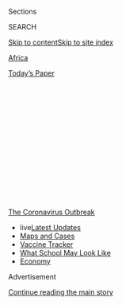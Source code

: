 <div id="app">

<div>

<div>

<div>

<div class="NYTAppHideMasthead css-1q2w90k e1suatyy0">

<div class="section css-ui9rw0 e1suatyy2">

<div class="css-eph4ug er09x8g0">

<div class="css-6n7j50">

</div>

<span class="css-1dv1kvn">Sections</span>

<div class="css-10488qs">

<span class="css-1dv1kvn">SEARCH</span>

</div>

[Skip to content](#site-content)[Skip to site
index](#site-index)

</div>

<div id="masthead-section-label" class="css-1wr3we4 eaxe0e00">

[Africa](https://www.nytimes.com/section/world/africa)

</div>

<div class="css-10698na e1huz5gh0">

</div>

</div>

<div id="masthead-bar-one" class="section hasLinks css-15hmgas e1csuq9d3">

<div class="css-uqyvli e1csuq9d0">

</div>

<div class="css-1uqjmks e1csuq9d1">

</div>

<div class="css-9e9ivx">

[](https://myaccount.nytimes.com/auth/login?response_type=cookie&client_id=vi)

</div>

<div class="css-1bvtpon e1csuq9d2">

[Today’s
Paper](https://www.nytimes.com/section/todayspaper)

</div>

</div>

</div>

</div>

<div data-aria-hidden="false">

<div id="site-content" data-role="main">

<div>

<div class="css-1aor85t" style="opacity:0.000000001;z-index:-1;visibility:hidden">

<div class="css-1hqnpie">

<div class="css-epjblv">

<span class="css-17xtcya">[Africa](/section/world/africa)</span><span class="css-x15j1o">|</span><span class="css-fwqvlz">Coronavirus
Is Battering Africa’s Growing Middle
Class</span>

</div>

<div class="css-k008qs">

<div class="css-1iwv8en">

<span class="css-18z7m18"></span>

<div>

</div>

</div>

<span class="css-1n6z4y">https://nyti.ms/389dpP3</span>

<div class="css-1705lsu">

<div class="css-4xjgmj">

<div class="css-4skfbu" data-role="toolbar" data-aria-label="Social Media Share buttons, Save button, and Comments Panel with current comment count" data-testid="share-tools">

  - 
  - 
  - 
  - 
    
    <div class="css-6n7j50">
    
    </div>

  - 
  - 

</div>

</div>

</div>

</div>

</div>

</div>

<div id="NYT_TOP_BANNER_REGION" class="css-13pd83m">

<div>

<div id="styln-prism-menu-1592847958612" class="section interactive-content interactive-size-medium css-1edisqu">

<div class="css-17ih8de interactive-body">

<div id="scroll-container" class="css-1gj85ro">

[<span class="styln-title-wrap"><span class="css-1pje3qr">The
Coronavirus</span><span class="css-1pje3qr">
Outbreak</span></span>](https://www.nytimes.com/news-event/coronavirus?action=click&pgtype=Article&state=default&region=TOP_BANNER&context=storylines_menu)

  - <span class="css-kqxiym" data-emphasize="true">live</span>[Latest
    Updates](https://www.nytimes.com/2020/08/01/world/coronavirus-covid-19.html?action=click&pgtype=Article&state=default&region=TOP_BANNER&context=storylines_menu)
  - [Maps and
    Cases](https://www.nytimes.com/interactive/2020/us/coronavirus-us-cases.html?action=click&pgtype=Article&state=default&region=TOP_BANNER&context=storylines_menu)
  - [Vaccine
    Tracker](https://www.nytimes.com/interactive/2020/science/coronavirus-vaccine-tracker.html?action=click&pgtype=Article&state=default&region=TOP_BANNER&context=storylines_menu)
  - [What School May Look
    Like](https://www.nytimes.com/interactive/2020/07/29/us/schools-reopening-coronavirus.html?action=click&pgtype=Article&state=default&region=TOP_BANNER&context=storylines_menu)
  - [Economy](https://www.nytimes.com/live/2020/07/31/business/stock-market-today-coronavirus?action=click&pgtype=Article&state=default&region=TOP_BANNER&context=storylines_menu)

</div>

</div>

</div>

</div>

</div>

<div id="top-wrapper" class="css-1sy8kpn">

<div id="top-slug" class="css-l9onyx">

Advertisement

</div>

[Continue reading the main
story](#after-top)

<div class="ad top-wrapper" style="text-align:center;height:100%;display:block;min-height:250px">

<div id="top" class="place-ad" data-position="top" data-size-key="top">

</div>

</div>

<div id="after-top">

</div>

</div>

<div>

<div id="sponsor-wrapper" class="css-1hyfx7x">

<div id="sponsor-slug" class="css-19vbshk">

Supported by

</div>

[Continue reading the main
story](#after-sponsor)

<div id="sponsor" class="ad sponsor-wrapper" style="text-align:center;height:100%;display:block">

</div>

<div id="after-sponsor">

</div>

</div>

<div class="css-186x18t">

</div>

<div class="css-1vkm6nb ehdk2mb0">

# Coronavirus Is Battering Africa’s Growing Middle Class

</div>

From Kenya to Nigeria, South Africa to Rwanda, the pandemic is
decimating the livelihoods of the once-stable workers who were helping
to drive Africa’s economic expansion.

<div class="css-79elbk" data-testid="photoviewer-wrapper">

<div class="css-z3e15g" data-testid="photoviewer-wrapper-hidden">

</div>

<div class="css-1a48zt4 ehw59r15" data-testid="photoviewer-children">

![<span class="css-16f3y1r e13ogyst0" data-aria-hidden="true">A busy
street in Nairobi, Kenya, this month. About 170 million of Africa’s 1.3
billion people are classified as middle
class.</span><span class="css-cnj6d5 e1z0qqy90" itemprop="copyrightHolder"><span class="css-1ly73wi e1tej78p0">Credit...</span><span><span>Khadija
Farah for The New York
Times</span></span></span>](https://static01.nyt.com/images/2020/06/24/world/00africa-middleclass-top/merlin_173815191_cd3c7eab-0121-42c9-86cc-2cb792d14882-articleLarge.jpg?quality=75&auto=webp&disable=upscale)

</div>

</div>

<div class="css-18e8msd">

<div class="css-vp77d3 epjyd6m0">

<div class="css-1baulvz">

By [<span class="css-1baulvz last-byline" itemprop="name">Abdi Latif
Dahir</span>](https://www.nytimes.com/by/abdi-latif-dahir)

</div>

</div>

  - 
    
    <div class="css-ld3wwf e16638kd2">
    
    Published June 29, 2020Updated July 2,
    2020
    
    </div>

  - 
    
    <div class="css-4xjgmj">
    
    <div class="css-pvvomx" data-role="toolbar" data-aria-label="Social Media Share buttons, Save button, and Comments Panel with current comment count" data-testid="share-tools">
    
      - 
      - 
      - 
      - 
        
        <div class="css-6n7j50">
        
        </div>
    
      - 
      - 
    
    </div>
    
    </div>

</div>

</div>

<div class="section meteredContent css-1r7ky0e" name="articleBody" itemprop="articleBody">

<div class="css-1fanzo5 StoryBodyCompanionColumn">

<div class="css-53u6y8">

NAIROBI, Kenya — James Gichina started out 15 years ago as a driver
shuttling travelers from the airport, worked his way up to safari guide,
and with the help of some bank loans, bought two minivans of his own to
ferry vacationers around.

His clients were, as he is, members of Africa’s growing middle class —
bankers from Nigeria, tech entrepreneurs from South Africa, and fellow
Kenyans who could finally afford trips to enjoy their own country’s
beaches and wildlife preserves.

But when the coronavirus pandemic cratered the tourist industry and the
economy, Mr. Gichina removed the seats from his minibus and started
using it to hawk eggs and vegetables. With what he now earns, he said,
he can barely afford to pay rent, buy food or send his 9-year-old son to
school.

</div>

</div>

<div class="css-1fanzo5 StoryBodyCompanionColumn">

<div class="css-53u6y8">

“We have been working hard to build better lives,” Mr. Gichina, 35, said
of his colleagues in the tourist sector. Now, he said, “We have
nothing.”

</div>

</div>

<div class="css-79elbk" data-testid="photoviewer-wrapper">

<div class="css-z3e15g" data-testid="photoviewer-wrapper-hidden">

</div>

<div class="css-1a48zt4 ehw59r15" data-testid="photoviewer-children">

![<span class="css-16f3y1r e13ogyst0" data-aria-hidden="true">James
Gichina with his converted tour van which now transports goods to sell
at
market.</span><span class="css-cnj6d5 e1z0qqy90" itemprop="copyrightHolder"><span class="css-1ly73wi e1tej78p0">Credit...</span><span>Khadija
Farah for The New York
Times</span></span>](https://static01.nyt.com/images/2020/06/24/world/00africa-middleclass-Ginchina/merlin_173815242_51b4a4aa-9c7d-4fbf-b7ec-0999b759e961-articleLarge.jpg?quality=75&auto=webp&disable=upscale)

</div>

</div>

<div class="css-1fanzo5 StoryBodyCompanionColumn">

<div class="css-53u6y8">

As the [coronavirus surges in many countries in
Africa](https://www.nytimes.com/2020/06/16/world/africa/coronavirus-africa.html),
it is threatening to push as many as 58 million people in the region
into extreme poverty, [experts at the World Bank
say](http://documents1.worldbank.org/curated/en/607011589560173878/pdf/How-Much-Will-Poverty-Rise-in-Sub-Saharan-Africa-in-2020.pdf).
But beyond the devastating consequences for the continent’s most
vulnerable people, the pandemic is also whittling away at one of
Africa’s signature achievements: the growth of its middle class.

For the last decade, Africa’s middle class has been pivotal to the
educational, political and economic development across the continent.
New business owners and entrepreneurs have created jobs that, in turn,
gave others a leg up as well.

Educated, tech-savvy families and young people with money to spare have
fed the demand for consumer goods, called for [democratic
reforms](https://afrobarometer.org/sites/default/files/publications/Working%20paper/Afropaperno150.pdf),
expanded the talent pool at all levels of society, and pushed for
high-quality schools and health care.

About 170 million out of Africa’s 1.3 billion people are now classified
as middle class. But about eight million of them could be thrust into
poverty because of the coronavirus and its economic fallout, according
to World Data Lab, a research organization.

</div>

</div>

<div class="css-1fanzo5 StoryBodyCompanionColumn">

<div class="css-53u6y8">

It’s a setback that may be felt for years to come.

“The tragedy is that because Africa is not growing fast, this collapse
of the middle class could take several years to recover,” said Homi
Kharas, a senior fellow at the Brookings Institution and the co-founder
of the World Data Lab.

Africa’s middle class [tripled over the past 30
years](https://www.afdb.org/fr/news-and-events/africas-middle-class-triples-to-more-than-310m-over-past-30-years-due-to-economic-growth-and-rising-job-culture-reports-afdb-7986),
by some estimates, spurred by job opportunities in sectors like
technology, tourism and manufacturing. But now that the region is facing
its [first recession in 25
years](https://www.worldbank.org/en/news/video/2020/04/21/africas-pulse-covid-19-coronavirus-causes-first-recession-in-25-years),
millions of educated people living in urban centers could fall victim to
the extreme income inequality that has defined Africa for
decades.

<div id="NYT_MAIN_CONTENT_1_REGION" class="css-9tf9ac">

<div>

<div id="styln-covid-updates-world" class="section interactive-content interactive-size-medium css-1ftcdic">

<div class="css-17ih8de interactive-body">

<div id="styln-briefing-block" data-asset-id="QXJ0aWNsZTpueXQ6Ly9hcnRpY2xlLzhiMjRmNTQ0LWVhMmUtNTlmNC1hMDZiLTM0YWI3YTlmN2E4YQ==">

<div class="briefing-block-header-section">

# [Latest Updates: Global Coronavirus Outbreak](https://www.nytimes.com/2020/08/01/world/coronavirus-covid-19.html?action=click&pgtype=Article&state=default&region=MAIN_CONTENT_1&context=storylines_live_updates)

<div class="briefing-block-ts">

Updated 2020-08-02T05:48:45.291Z

</div>

</div>

  - [The U.S. reels as July cases more than double the total of any
    other
    month.](https://www.nytimes.com/2020/08/01/world/coronavirus-covid-19.html?action=click&pgtype=Article&state=default&region=MAIN_CONTENT_1&context=storylines_live_updates#link-34047410)
  - [Top U.S. officials work to break an impasse over the federal
    jobless
    benefit.](https://www.nytimes.com/2020/08/01/world/coronavirus-covid-19.html?action=click&pgtype=Article&state=default&region=MAIN_CONTENT_1&context=storylines_live_updates#link-780ec966)
  - [Thousands in Berlin protest Germany’s coronavirus
    measures.](https://www.nytimes.com/2020/08/01/world/coronavirus-covid-19.html?action=click&pgtype=Article&state=default&region=MAIN_CONTENT_1&context=storylines_live_updates#link-25930521)

<div class="briefing-block-footer">

<div class="briefing-block-footer-meta">

[See more
updates](https://www.nytimes.com/2020/08/01/world/coronavirus-covid-19.html?action=click&pgtype=Article&state=default&region=MAIN_CONTENT_1&context=storylines_live_updates)

</div>

<div class="briefing-block-briefinglinks">

<span>More live coverage:</span>
[Markets](https://www.nytimes.com/live/2020/07/31/business/stock-market-today-coronavirus?action=click&pgtype=Article&state=default&region=MAIN_CONTENT_1&context=storylines_live_updates)

</div>

</div>

</div>

</div>

</div>

</div>

</div>

The rising middle class has been “critical for the future prospects of
African economies as they stimulate long-term growth, social progress,
an inclusive and prosperous society and effective and accountable
governance,” said Landry Signé, author of “Unlocking Africa’s Business
Potential.” The coronavirus “will drastically delay wages and hold back
the dreams of Africa’s middle class,” he
said.

</div>

</div>

<div class="css-79elbk" data-testid="photoviewer-wrapper">

<div class="css-z3e15g" data-testid="photoviewer-wrapper-hidden">

</div>

<div class="css-1a48zt4 ehw59r15" data-testid="photoviewer-children">

<div class="css-1xdhyk6 erfvjey0">

<span class="css-1ly73wi e1tej78p0">Image</span>

<div class="css-zjzyr8">

<div data-testid="lazyimage-container" style="height:257.77777777777777px">

</div>

</div>

</div>

<span class="css-16f3y1r e13ogyst0" data-aria-hidden="true">The Junction
mall in
Nairobi.</span><span class="css-cnj6d5 e1z0qqy90" itemprop="copyrightHolder"><span class="css-1ly73wi e1tej78p0">Credit...</span><span>Khadija
Farah for The New York Times</span></span>

</div>

</div>

<div class="css-1fanzo5 StoryBodyCompanionColumn">

<div class="css-53u6y8">

Governments across Africa[responded
differently](https://www.nytimes.com/2020/03/27/world/africa/south-africa-coronavirus.html)
to the coronavirus, but Kenya was among those that closed borders,
imposed curfews and restricted movement between counties. In Nairobi,
the capital, malls were once touted as a symbol of a rising middle
class. Now their owners are furloughing employees, shuttering stores and
desperately trying to survive the crisis.

When Kenya first announced lockdown restrictions in March, there was
almost no foot traffic at the Junction mall, where Nairobi’s middle
class had once gravitated to dine and shop in more than 100 stores.

Eastleigh, a bustling area with dozens of malls, hotels, lodges and
banks, was also put under a total lockdown in early May after a jump in
reported coronavirus cases.

</div>

</div>

<div class="css-1fanzo5 StoryBodyCompanionColumn">

<div class="css-53u6y8">

Maryan Bashir, who owns three stores in Eastleigh that sell mattresses
and curtains, said traders like her were already worried about whether
they could still get supplies from China as the pandemic began to affect
imports. But the lockdown left them reeling from lack of customers.

It also cut employment. Out of 12 of her co-workers, only three lived
within the locked-down area and could report to work.

The authorities lifted the curfew from Eastleigh in early June, but Ms.
Bashir said it will be a long time before shop owners like her are able
to make the same profits they made before the pandemic.

“The landlords are still asking for rent,” she said, “but if we are not
earning anything, how do we even
pay?”

</div>

</div>

<div class="css-79elbk" data-testid="photoviewer-wrapper">

<div class="css-z3e15g" data-testid="photoviewer-wrapper-hidden">

</div>

<div class="css-1a48zt4 ehw59r15" data-testid="photoviewer-children">

<div class="css-1xdhyk6 erfvjey0">

<span class="css-1ly73wi e1tej78p0">Image</span>

<div class="css-zjzyr8">

<div data-testid="lazyimage-container" style="height:218.46666666666667px">

</div>

</div>

</div>

<span class="css-16f3y1r e13ogyst0" data-aria-hidden="true">Lockdown
restrictions were lifted in the Eastleigh neighborhood of Nairobi
earlier this month. Residents are still struggling to make a
living.</span><span class="css-cnj6d5 e1z0qqy90" itemprop="copyrightHolder"><span class="css-1ly73wi e1tej78p0">Credit...</span><span>Khadija
Farah for The New York Times</span></span>

</div>

</div>

<div class="css-1fanzo5 StoryBodyCompanionColumn">

<div class="css-53u6y8">

The economic fallout of the Covid-19 outbreak is also being felt among
the middle class in Nigeria, Africa’s largest economy. Hit by [low oil
revenues in the
pandemic](https://www.nytimes.com/2020/04/22/world/middleeast/oil-price-collapse-coronavirus.html),
the West African nation faces increasing unemployment rates and a
recession that could last until 2021, according to the International
Monetary Fund.

As demand for goods and services crashed, small businesses and
entrepreneurs dependent on cash flow found themselves increasingly in
dire straits.

</div>

</div>

<div class="css-1fanzo5 StoryBodyCompanionColumn">

<div class="css-53u6y8">

Biola Kazeem established his sports marketing company, Elev8 Sports
Entertainment, six years ago, marrying his passion for sports with his
college degree in communication. But as [sports leagues worldwide
canceled or postponed
events](https://www.nytimes.com/article/coronavirus-sports-leagues-returning-canceled.html),
Mr. Kazeem said he lost 70 percent of his business and had to put half
of his 11-member staff on leave without pay.

Despite facing financial challenges in the early years, “nothing
absolutely prepared us for this,” Mr. Kazeem said in a phone interview
from
Lagos.

</div>

</div>

<div class="css-79elbk" data-testid="photoviewer-wrapper">

<div class="css-z3e15g" data-testid="photoviewer-wrapper-hidden">

</div>

<div class="css-1a48zt4 ehw59r15" data-testid="photoviewer-children">

<div class="css-1xdhyk6 erfvjey0">

<span class="css-1ly73wi e1tej78p0">Image</span>

<div class="css-zjzyr8">

<div data-testid="lazyimage-container" style="height:257.77777777777777px">

</div>

</div>

</div>

<span class="css-16f3y1r e13ogyst0" data-aria-hidden="true">An empty
street market in April in Lagos, Nigeria’s largest city. The government
eased the lockdown in Lagos on May 4 but the West African nation faces
increasing unemployment rates and a recession that could last until
2021.</span><span class="css-cnj6d5 e1z0qqy90" itemprop="copyrightHolder"><span class="css-1ly73wi e1tej78p0">Credit...</span><span>Yagazie
Emezi for The New York Times</span></span>

</div>

</div>

<div class="css-1fanzo5 StoryBodyCompanionColumn">

<div class="css-53u6y8">

In Zimbabwe, which has been [in economic free
fall](https://www.nytimes.com/2017/03/04/world/africa/zimbabwe-economy-work-force.html)
for years, the pandemic and the ensuing restrictions are threatening the
solvency of those who have built a bridge into the middle class.

For years, Madeline Chiveso’s restaurant in downtown Harare, Zimbabwe,
served professionals such as bankers, journalists and engineers flocking
to work. But as infections rose and the restrictions tightened, there
were no customers to serve. She was forced to close the restaurant.

She used to make $350 a day, and now makes nothing. She is using her
savings to pay bills, she said, jeopardizing her dream of one day owning
her own home.

“The future looks surely uncertain because nobody knows how this would
end,” said Ms. Chiveso, who is 46 and a single mother of two daughters,
both in college.

</div>

</div>

<div class="css-1fanzo5 StoryBodyCompanionColumn">

<div class="css-53u6y8">

Mr. Kharas, of the World Data Lab, defined the middle class in Africa as
households that spend anywhere between $11 and $110 per capita per
day.

<div id="NYT_MAIN_CONTENT_3_REGION" class="css-9tf9ac">

<div>

<div id="styln-prism-freeform-1594220623585" class="section interactive-content interactive-size-medium css-1ftcdic">

<div class="css-17ih8de interactive-body">

<div id="prism-freeform-block-62021" class="css-19mumt8" data-role="complementary" data-storyline="The Coronavirus Outbreak" data-truncated="true" tabindex="0">

<div class="css-a8d9oz">

<div class="css-eb027h">

[](https://www.nytimes.com/news-event/coronavirus?action=click&pgtype=Article&state=default&region=MAIN_CONTENT_3&context=storylines_faq)

### The Coronavirus Outbreak ›

#### Frequently Asked Questions

Updated July 27, 2020

  - #### Should I refinance my mortgage?
    
      - [It could be a good
        idea,](https://www.nytimes.com/article/coronavirus-money-unemployment.html?action=click&pgtype=Article&state=default&region=MAIN_CONTENT_3&context=storylines_faq)
        because mortgage rates have [never been
        lower.](https://www.nytimes.com/2020/07/16/business/mortgage-rates-below-3-percent.html?action=click&pgtype=Article&state=default&region=MAIN_CONTENT_3&context=storylines_faq)
        Refinancing requests have pushed mortgage applications to some
        of the highest levels since 2008, so be prepared to get in line.
        But defaults are also up, so if you’re thinking about buying a
        home, be aware that some lenders have tightened their standards.

  - #### What is school going to look like in September?
    
      - It is unlikely that many schools will return to a normal
        schedule this fall, requiring the grind of [online
        learning](https://www.nytimes.com/2020/06/05/us/coronavirus-education-lost-learning.html?action=click&pgtype=Article&state=default&region=MAIN_CONTENT_3&context=storylines_faq),
        [makeshift child
        care](https://www.nytimes.com/2020/05/29/us/coronavirus-child-care-centers.html?action=click&pgtype=Article&state=default&region=MAIN_CONTENT_3&context=storylines_faq)
        and [stunted
        workdays](https://www.nytimes.com/2020/06/03/business/economy/coronavirus-working-women.html?action=click&pgtype=Article&state=default&region=MAIN_CONTENT_3&context=storylines_faq)
        to continue. California’s two largest public school districts —
        Los Angeles and San Diego — said on July 13, that [instruction
        will be remote-only in the
        fall](https://www.nytimes.com/2020/07/13/us/lausd-san-diego-school-reopening.html?action=click&pgtype=Article&state=default&region=MAIN_CONTENT_3&context=storylines_faq),
        citing concerns that surging coronavirus infections in their
        areas pose too dire a risk for students and teachers. Together,
        the two districts enroll some 825,000 students. They are the
        largest in the country so far to abandon plans for even a
        partial physical return to classrooms when they reopen in
        August. For other districts, the solution won’t be an
        all-or-nothing approach. [Many
        systems](https://bioethics.jhu.edu/research-and-outreach/projects/eschool-initiative/school-policy-tracker/),
        including the nation’s largest, New York City, are devising
        [hybrid
        plans](https://www.nytimes.com/2020/06/26/us/coronavirus-schools-reopen-fall.html?action=click&pgtype=Article&state=default&region=MAIN_CONTENT_3&context=storylines_faq)
        that involve spending some days in classrooms and other days
        online. There’s no national policy on this yet, so check with
        your municipal school system regularly to see what is happening
        in your community.

  - #### Is the coronavirus airborne?
    
      - The coronavirus [can stay aloft for hours in tiny droplets in
        stagnant
        air](https://www.nytimes.com/2020/07/04/health/239-experts-with-one-big-claim-the-coronavirus-is-airborne.html?action=click&pgtype=Article&state=default&region=MAIN_CONTENT_3&context=storylines_faq),
        infecting people as they inhale, mounting scientific evidence
        suggests. This risk is highest in crowded indoor spaces with
        poor ventilation, and may help explain super-spreading events
        reported in meatpacking plants, churches and restaurants. [It’s
        unclear how often the virus is
        spread](https://www.nytimes.com/2020/07/06/health/coronavirus-airborne-aerosols.html?action=click&pgtype=Article&state=default&region=MAIN_CONTENT_3&context=storylines_faq)
        via these tiny droplets, or aerosols, compared with larger
        droplets that are expelled when a sick person coughs or sneezes,
        or transmitted through contact with contaminated surfaces, said
        Linsey Marr, an aerosol expert at Virginia Tech. Aerosols are
        released even when a person without symptoms exhales, talks or
        sings, according to Dr. Marr and more than 200 other experts,
        who [have outlined the evidence in an open letter to the World
        Health
        Organization](https://academic.oup.com/cid/article/doi/10.1093/cid/ciaa939/5867798).

  - #### What are the symptoms of coronavirus?
    
      - Common symptoms [include fever, a dry cough, fatigue and
        difficulty breathing or shortness of
        breath.](https://www.nytimes.com/article/symptoms-coronavirus.html?action=click&pgtype=Article&state=default&region=MAIN_CONTENT_3&context=storylines_faq)
        Some of these symptoms overlap with those of the flu, making
        detection difficult, but runny noses and stuffy sinuses are less
        common. [The C.D.C. has
        also](https://www.nytimes.com/2020/04/27/health/coronavirus-symptoms-cdc.html?action=click&pgtype=Article&state=default&region=MAIN_CONTENT_3&context=storylines_faq)
        added chills, muscle pain, sore throat, headache and a new loss
        of the sense of taste or smell as symptoms to look out for. Most
        people fall ill five to seven days after exposure, but symptoms
        may appear in as few as two days or as many as 14 days.

  - #### Does asymptomatic transmission of Covid-19 happen?
    
      - So far, the evidence seems to show it does. A widely cited
        [paper](https://www.nature.com/articles/s41591-020-0869-5)
        published in April suggests that people are most infectious
        about two days before the onset of coronavirus symptoms and
        estimated that 44 percent of new infections were a result of
        transmission from people who were not yet showing symptoms.
        Recently, a top expert at the World Health Organization stated
        that transmission of the coronavirus by people who did not have
        symptoms was “very rare,” [but she later walked back that
        statement.](https://www.nytimes.com/2020/06/09/world/coronavirus-updates.html?action=click&pgtype=Article&state=default&region=MAIN_CONTENT_3&context=storylines_faq#link-1f302e21)

<div id="styln-survey-component-62021" class="styln-survey-component" data-surveyname="faq" data-surveystoryline="coronavirus">

</div>

</div>

<div class="css-6mllg9">

</div>

<div class="css-pmm6ed">

<span class="css-5gimkt"></span>

</div>

</div>

</div>

</div>

</div>

</div>

</div>

What distinguishes the middle class from the poor, said Razia Khan, the
chief economist for Africa and the Middle East at Standard Chartered
bank, is the ability to earn a steady income. But because of the
pandemic, many more people across Africa are at risk of being “knocked
back into poverty” because of lack of jobs, unemployment benefits or any
social safety net, she said.

The pandemic is also posing a threat to nascent industries supported by
governments in Africa in recent years to boost the number of
middle-income earners.

Rwanda, which announced aspirations to become a middle-income nation by
2035, [supported the local textile and fashion
industries](https://www.nytimes.com/2017/10/12/world/africa/east-africa-rwanda-used-clothing.html)
to limit imports of used clothing from the United States, and boost
manufacturing.

Matthew Rugamba, 30, created House of Tayo in 2011, building it into one
of the leading brands in [Rwanda’s burgeoning fashion
scene](https://www.nytimes.com/2018/04/04/travel/kigali-rwanda-fashion-designers.html).
Mr. Rugamba gained enough notice for his designs to be worn in
Hollywood, [at the premiere of the movie “Black
Panther.”](https://www.instagram.com/p/BevpsRVjGWH/?utm_source=ig_embed)

</div>

</div>

<div class="css-79elbk" data-testid="photoviewer-wrapper">

<div class="css-z3e15g" data-testid="photoviewer-wrapper-hidden">

</div>

<div class="css-1a48zt4 ehw59r15" data-testid="photoviewer-children">

<div class="css-1xdhyk6 erfvjey0">

<span class="css-1ly73wi e1tej78p0">Image</span>

<div class="css-zjzyr8">

<div data-testid="lazyimage-container" style="height:257.77777777777777px">

</div>

</div>

</div>

<span class="css-16f3y1r e13ogyst0" data-aria-hidden="true">Matthew
Rugamba’s House of Tayo is one of the leading brands in Rwanda’s
burgeoning fashion
scene.</span><span class="css-cnj6d5 e1z0qqy90" itemprop="copyrightHolder"><span class="css-1ly73wi e1tej78p0">Credit...</span><span>Chris
Schwagga</span></span>

</div>

</div>

<div class="css-1fanzo5 StoryBodyCompanionColumn">

<div class="css-53u6y8">

But as Rwanda enforced one of the toughest lockdowns in Africa, Mr.
Rugamba’s store shut its doors, only to open several weeks later to
almost no customers. Even though he’s pivoted to making masks and
introduced a delivery service, business has not been the same.

</div>

</div>

<div class="css-1fanzo5 StoryBodyCompanionColumn">

<div class="css-53u6y8">

“We were at a point where people value the work that we do,” Mr. Rugamba
said. But with the pandemic, he said, “you go through periods where you
are worried that this is something that I have invested nine years of my
life in, and is it going to be there tomorrow?”

More governments are offering financial support and tax breaks to
businesses, and urging proprietors to hold onto their employees even if
they reduce production or services, said Mr. Kharas, of the World Data
Lab.

Economists like Ms. Khan said that emerging markets in Africa, no
strangers to economic shocks, have proven resilient in the past, and
could come out stronger when the pandemic is over.

But that hope is likely a long way off for Mr. Gichina, the safari guide
now selling eggs to survive. He works for the tour company Bonfire
Adventures, which was founded in 2008 by an entrepreneur named Simon
Kabu, specifically to serve Africa’s growing middle class.

Once a milk delivery guy and conductor on the matatu minibuses used for
transit in Kenya, Mr. Kabu grew up in Kenya’s central highlands to a
mother who was a farmer and a father who was a retired civil
servant.

</div>

</div>

<div class="css-79elbk" data-testid="photoviewer-wrapper">

<div class="css-z3e15g" data-testid="photoviewer-wrapper-hidden">

</div>

<div class="css-1a48zt4 ehw59r15" data-testid="photoviewer-children">

<div class="css-1xdhyk6 erfvjey0">

<span class="css-1ly73wi e1tej78p0">Image</span>

<div class="css-zjzyr8">

<div data-testid="lazyimage-container" style="height:257.77777777777777px">

</div>

</div>

</div>

<span class="css-16f3y1r e13ogyst0" data-aria-hidden="true">Simon Kabu,
the CEO of Bonfire Adventures, at the tour company’s now empty office in
Nairobi.</span><span class="css-cnj6d5 e1z0qqy90" itemprop="copyrightHolder"><span class="css-1ly73wi e1tej78p0">Credit...</span><span>Khadija
Farah for The New York Times</span></span>

</div>

</div>

<div class="css-1fanzo5 StoryBodyCompanionColumn">

<div class="css-53u6y8">

But by starting a business that served the ever-growing travel needs of
the middle class, he grew Bonfire Adventures into an award-winning tours
company with 10 offices, 200 permanent staff and 300 drivers and guides.

</div>

</div>

<div class="css-1fanzo5 StoryBodyCompanionColumn">

<div class="css-53u6y8">

The coronavirus has gutted all that, pushing Mr. Kabu, 45, to lay off
his employees en masse. The only staff members currently working, he
said, are accountants who are processing refunds for customers unable to
travel.

Mr. Gichina hopes business will resume soon — especially as he dreads
losing out on the peak wildebeest migration starting in late June, which
usually draws tourists from across the world.

“The banks are pressuring us a lot,” he said of the urgency to settle
his loans. “They are saying you have to pay,” but, he asked, “where
should we get the money?”

Lynsey Chutel contributed reporting from Johannesburg, South Africa and
Jeffrey Moyo from Harare, Zimbabwe.

</div>

</div>

<div>

</div>

</div>

<div>

</div>

<div>

</div>

<div>

</div>

<div>

<div id="bottom-wrapper" class="css-1ede5it">

<div id="bottom-slug" class="css-l9onyx">

Advertisement

</div>

[Continue reading the main
story](#after-bottom)

<div id="bottom" class="ad bottom-wrapper" style="text-align:center;height:100%;display:block;min-height:90px">

</div>

<div id="after-bottom">

</div>

</div>

</div>

</div>

</div>

## Site Index

<div>

</div>

## Site Information Navigation

  - [© <span>2020</span> <span>The New York Times
    Company</span>](https://help.nytimes.com/hc/en-us/articles/115014792127-Copyright-notice)

<!-- end list -->

  - [NYTCo](https://www.nytco.com/)
  - [Contact
    Us](https://help.nytimes.com/hc/en-us/articles/115015385887-Contact-Us)
  - [Work with us](https://www.nytco.com/careers/)
  - [Advertise](https://nytmediakit.com/)
  - [T Brand Studio](http://www.tbrandstudio.com/)
  - [Your Ad
    Choices](https://www.nytimes.com/privacy/cookie-policy#how-do-i-manage-trackers)
  - [Privacy](https://www.nytimes.com/privacy)
  - [Terms of
    Service](https://help.nytimes.com/hc/en-us/articles/115014893428-Terms-of-service)
  - [Terms of
    Sale](https://help.nytimes.com/hc/en-us/articles/115014893968-Terms-of-sale)
  - [Site
    Map](https://spiderbites.nytimes.com)
  - [Help](https://help.nytimes.com/hc/en-us)
  - [Subscriptions](https://www.nytimes.com/subscription?campaignId=37WXW)

</div>

</div>

</div>

</div>
